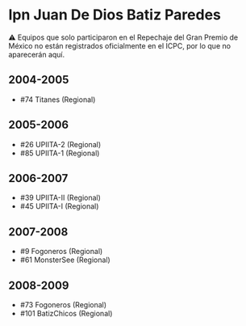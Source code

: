 # Ipn Juan De Dios Batiz Paredes

:warning: Equipos que solo participaron en el Repechaje del Gran Premio de México no están registrados oficialmente en el ICPC, por lo que no aparecerán aquí.

## 2004-2005

- #74 Titanes (Regional)

## 2005-2006

- #26 UPIITA-2 (Regional)
- #85 UPIITA-1 (Regional)

## 2006-2007

- #39 UPIITA-II (Regional)
- #45 UPIITA-I (Regional)

## 2007-2008

- #9 Fogoneros (Regional)
- #61 MonsterSee (Regional)

## 2008-2009

- #73 Fogoneros (Regional)
- #101 BatizChicos (Regional)


